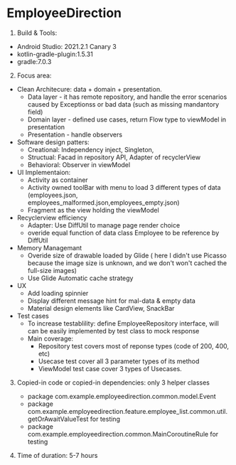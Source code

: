 # EmployeeDirection

1. Build & Tools:
  - Android Studio: 2021.2.1 Canary 3
  - kotlin-gradle-plugin:1.5.31
  - gradle:7.0.3

2. Focus area:
  - Clean Architecure: data + domain + presentation.
      - Data layer - it has remote repository, and handle the error scenarios caused by Exceptionss or bad data (such as missing mandantory field)
      - Domain layer - defined use cases, return Flow type to viewModel in presentation
      - Presentation - handle observers
  - Software design patters:
      - Creational: Independency inject, Singleton, 
      - Structual:  Facad in repository API, Adapter of recyclerView
      - Behavioral: Observer in viewModel
  - UI Implementaion: 
      - Activity as container
      - Activity owned toolBar with menu to load 3 different types of data (employees.json, employees_malformed.json,employees_empty.json) 
      - Fragment as the view holding the viewModel
  - Recyclerview efficiency
      - Adapter: Use DiffUtil to manage page render choice
      - overide equal function of data class Employee to be reference by DiffUtil
  - Memory Managemant
      - Overide size of drawable loaded by Glide ( here I didn't use Picasso because the image size is unknown, and we don't won't cached the full-size images)
      - Use Glide Automatic cache strategy
  - UX 
      - Add loading spinnier
      - Display different message hint for mal-data & empty data
      - Material design elements like CardView, SnackBar
  - Test cases
      - To increase testablility: define EmployeeRepository interface, will can be easily implemented by test class to mock response
      - Main coverage: 
        - Repository test covers most of reponse types (code of 200, 400, etc)    
        - Usecase test cover all 3 parameter types of its method
        - ViewModel test case cover 3 types of Usecases.
3. Copied-in code or copied-in dependencies: only 3 helper classes
   - package com.example.employeedirection.common.model.Event
   - package com.example.employeedirection.feature.employee_list.common.util.getOrAwaitValueTest for testing
   - package com.example.employeedirection.common.MainCoroutineRule for testing

4. Time of duration: 5-7 hours
